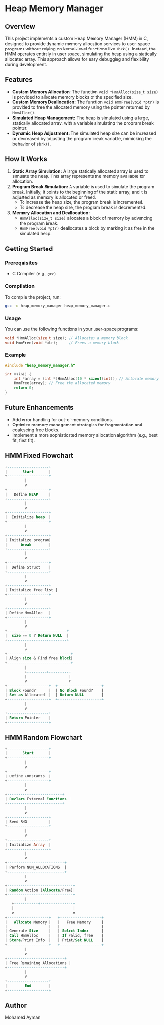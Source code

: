 
# Heap Memory Manager

## Overview

This project implements a custom Heap Memory Manager (HMM) in C, designed to provide dynamic memory allocation services to user-space programs without relying on kernel-level functions like `sbrk()`. Instead, the HMM operates entirely in user space, simulating the heap using a statically allocated array. This approach allows for easy debugging and flexibility during development.

## Features

- **Custom Memory Allocation:** The function `void *HmmAlloc(size_t size)` is provided to allocate memory blocks of the specified size.
- **Custom Memory Deallocation:** The function `void HmmFree(void *ptr)` is provided to free the allocated memory using the pointer returned by `HmmAlloc()`.
- **Simulated Heap Management:** The heap is simulated using a large, statically allocated array, with a variable simulating the program break pointer.
- **Dynamic Heap Adjustment:** The simulated heap size can be increased or decreased by adjusting the program break variable, mimicking the behavior of `sbrk()`.

## How It Works

1. **Static Array Simulation:** A large statically allocated array is used to simulate the heap. This array represents the memory available for allocation.
2. **Program Break Simulation:** A variable is used to simulate the program break. Initially, it points to the beginning of the static array, and it is adjusted as memory is allocated or freed.
   - To increase the heap size, the program break is incremented.
   - To decrease the heap size, the program break is decremented.
3. **Memory Allocation and Deallocation:** 
   - `HmmAlloc(size_t size)` allocates a block of memory by advancing the program break.
   - `HmmFree(void *ptr)` deallocates a block by marking it as free in the simulated heap.

## Getting Started

### Prerequisites

- C Compiler (e.g., `gcc`)

### Compilation

To compile the project, run:

```bash
gcc -o heap_memory_manager heap_memory_manager.c
```

### Usage

You can use the following functions in your user-space programs:

```c
void *HmmAlloc(size_t size); // Allocates a memory block
void HmmFree(void *ptr);     // Frees a memory block
```

### Example

```c
#include "heap_memory_manager.h"

int main() {
    int *array = (int *)HmmAlloc(10 * sizeof(int)); // Allocate memory for 10 integers
    HmmFree(array); // Free the allocated memory
    return 0;
}
```

## Future Enhancements

- Add error handling for out-of-memory conditions.
- Optimize memory management strategies for fragmentation and coalescing free blocks.
- Implement a more sophisticated memory allocation algorithm (e.g., best fit, first fit).

## HMM Fixed Flowchart
```sql
+-------------------+
|       Start       |
+-------------------+
         |
         v
+-------------------+
|   Define HEAP     |
+-------------------+
         |
         v
+-------------------+
|  Initialize heap  |
+-------------------+
         |
         v
+-------------------+
| Initialize program|
|      break        |
+-------------------+
         |
         v
+-------------------+
|  Define Struct    |
+-------------------+
         |
         v
+-------------------+
| Initialize free_list |
+-------------------+
         |
         v
+-------------------+
| Define HmmAlloc   |
+-------------------+
         |
         v
+---------------------------+
|  size == 0 ? Return NULL  |
+---------------------------+
         |
         v
+-----------------------------+
| Align size & Find free block|
+-----------------------------+
         |
         +---------+---------+
         |                   |
         v                   v
+-------------------+  +--------------------+
| Block Found?      |  | No Block Found?    |
| Set as Allocated  |  | Return NULL        |
+-------------------+  +--------------------+
         |
         v
+-------------------+
| Return Pointer    |
+-------------------+
```


## HMM Random Flowchart 

``` sql
+-------------------+
|       Start       |
+-------------------+
         |
         v
+-------------------+
| Define Constants  |
+-------------------+
         |
         v
+-------------------------+
| Declare External Functions |
+-------------------------+
         |
         v
+-------------------+
| Seed RNG          |
+-------------------+
         |
         v
+-------------------+
| Initialize Array  |
+-------------------+
         |
         v
+--------------------------+
| Perform NUM_ALLOCATIONS  |
+--------------------------+
         |
         v
+------------------------------+
| Random Action (Allocate/Free)|
+------------------------------+
         |
   +-----------+---------------+
   |                           |
   v                           v
+-------------------+   +-------------------+
|   Allocate Memory |   |   Free Memory     |
|                   |   |                   |
| Generate Size     |   | Select Index      |
| Call HmmAlloc     |   | If valid, free    |
| Store/Print Info  |   | Print/Set NULL    |
+-------------------+   +-------------------+
         |
         v
+--------------------------+
| Free Remaining Allocations |
+--------------------------+
         |
         v
+-------------------+
|        End        |
+-------------------+
```
## Author

Mohamed Ayman
